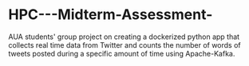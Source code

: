 # HPC---Midterm-Assessment-
AUA students' group project on creating a dockerized python app that collects real time data from Twitter and counts the number of words of tweets posted during a specific amount of time using Apache-Kafka.
